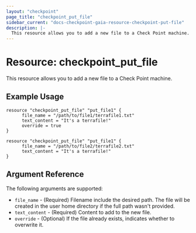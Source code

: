 ```yaml
---
layout: "checkpoint"
page_title: "checkpoint_put_file"
sidebar_current: "docs-checkpoint-gaia-resource-checkpoint-put-file"
description: |-
  This resource allows you to add a new file to a Check Point machine.
---
```


# Resource: checkpoint_put_file

This resource allows you to add a new file to a Check Point machine.

## Example Usage


```hcl
resource "checkpoint_put_file" "put_file1" {
      file_name = "/path/to/file1/terrafile1.txt"
      text_content = "It's a terrafile!"
      override = true
}

resource "checkpoint_put_file" "put_file1" {
      file_name = "/path/to/file2/terrafile2.txt"
      text_content = "It's a terrafile!"
}
```

## Argument Reference

The following arguments are supported:

* `file_name` - (Required) Filename include the desired path. The file will be created in the user home directory if the full path wasn't provided.
* `text_content` - (Required) Content to add to the new file. 
* `override` - (Optional) If the file already exists, indicates whether to overwrite it.













